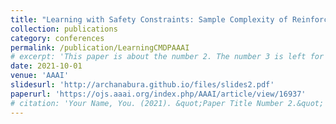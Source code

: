 ```yaml
---
title: "Learning with Safety Constraints: Sample Complexity of Reinforcement Learning for Constrained MDPs, A HasanzadeZonuzy, A Bura, D Kalathil, S Shakkottai"
collection: publications
category: conferences
permalink: /publication/LearningCMDPAAAI
# excerpt: 'This paper is about the number 2. The number 3 is left for future work.'
date: 2021-10-01
venue: 'AAAI'
slidesurl: 'http://archanabura.github.io/files/slides2.pdf'
paperurl: 'https://ojs.aaai.org/index.php/AAAI/article/view/16937'
# citation: 'Your Name, You. (2021). &quot;Paper Title Number 2.&quot; <i>Journal 1</i>. 1(2).'
---
```


